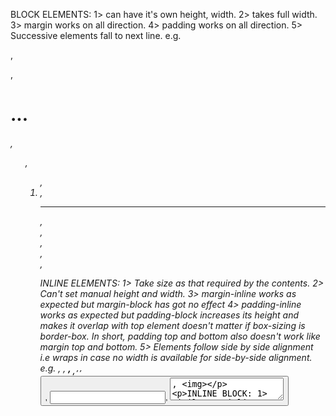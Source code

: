 BLOCK ELEMENTS:
    1> can have it's own height, width.
    2> takes full width.
    3> margin works on all direction.
    4> padding works on all direction.
    5> Successive elements fall to next line.
    e.g. <div>, <p>, <h1> ... <h6>, <ul>, <ol>, <li>, <hr>, <main>, <nav>, <aside>, <section>, <footer>

INLINE ELEMENTS:
    1> Take size as that required by the contents.
    2> Can't set manual height and width.
    3> margin-inline works as expected but margin-block has got no effect
    4> padding-inline works as expected but padding-block increases its height and makes it overlap with top element doesn't matter if box-sizing is border-box. In short, padding top and bottom also doesn't work like margin top and bottom.
    5> Elements follow side by side alignment i.e wraps in case no width is available for side-by-side alignment.
    e.g. <a>, <em>, <strong>, <sub>, <sup>, <label>, <button>, <input>, <textarea>, <img>

INLINE BLOCK:
    1> Similar to inline element. However,
        i> can set width and height
        ii> can have margin and padding in all direction.
    2> Will stack itself horizontally just like inline elements.

BOX-MODEL:
    1> content
    2> padding
    3> border
    4> margin

BOX-SIZING: How width and height of an element is calculated.
    1> content-box: 
        i> default value
        ii> Final width after adding margin, padding and border is greater than applied width.
        iii> The applied width is applied only to the content.
    1> border-box
        i> Width is considered after applying all the border, margin and padding.

POSITION:
    1> Static:
        i> default value
        ii> can't position the element any where, the element would remain it's natural page flow position.
        iii> no effect of top/bottom/left/right/z-index
    2> Relative
        i> Element remains at its original position of the page just like static position.
        ii> However, we can apply top/bottom/left/right/z-index.
        iii> The positional properties moves the element from the original position in that direction. However, the orginal postion keeps vacant
             and other's can't occupy it.
    3> Absolute
        i> The element is removed from the flow of the document.
        ii> Othe elements will behave as if the the positioned absolute element is not even present in document.
        iii> we can apply top/bottom/left/right/z-index.
        iv> The element would be positioned relative to a parent which some position property applied to it.
    4> Fixed
        i> The element is removed from the flow of the document just like absolute position.
        ii> Quite exaclty the same as absolute poistion except for the fact that:
            a> Always positions itself relative to the document/view-port and not any parent.
            b> Remains un-affected by scrolling. It always stays in the same place even if the page is scrolled. 
            c> Got nothing to do with parent scroll container.
    5> Sticky
        i> acts like position: relative until an element is scrolled beyond a specific offset, in which case it turns into position: fixed, causing the element to "stick" to its position instead of being scrolled out of view.
        ii> It only acts as sticky as long as it is inside the parent container.

<-----OVERLAY--------->

<div class="image-container">
    <img src="path/to/your-image.jpg" alt="Your Image">
    <div class="overlay"></div>
</div>

.image-container {
  position: relative;
  width: 300px; /* Set the desired width for the container */
  height: 200px; /* Set the desired height for the container */
}

.overlay {
  position: absolute;
  top: 0;
  left: 0;
  width: 100%;
  height: 100%;
  background-color: rgba(0, 0, 0, 0.5); /* Adjust the alpha value to change the opacity of the overlay */
}

<-----OVERLAY--------->


- animation on display none to block
- animation on image load
- grid-template-columns(200px fit-content(40ch), 1fr)
- text-wrap: pretty / balanced
- white-space
- image property: {object-fit: cover, object-position: center, inline-size: 100%, block-size: 100%}
- scroll-snape
- border-image
- accent-color


<----For Text wrapping with hyphens------>
overflow-wrap: 'break-word'
hypen: auto


white-speace: property